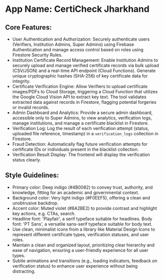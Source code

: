 # **App Name**: CertiCheck Jharkhand

## Core Features:

- User Authentication and Authorization: Securely authenticate users (Verifiers, Institution Admins, Super Admins) using Firebase Authentication and manage access control based on roles using Firestore Security Rules.
- Institution Certificate Record Management: Enable Institution Admins to securely upload and manage verified certificate records via bulk upload (CSV/JSON) and a real-time API endpoint (Cloud Functions).  Generate unique cryptographic hashes (SHA-256) of key certificate data for integrity.
- Certificate Verification Engine: Allow Verifiers to upload certificate images/PDFs to Cloud Storage, triggering a Cloud Function that utilizes the Google Cloud Vision API to extract key text. The tool validates extracted data against records in Firestore, flagging potential forgeries or invalid records.
- Admin Dashboard and Analytics: Provide a secure admin dashboard, accessible only to Super Admins, to view analytics, verification logs, manage institutions, and manage a certificate blacklist in Firestore.
- Verification Log: Log the result of each verification attempt (status, uploaded file reference, timestamp) in a `verification_logs` collection in Firestore.
- Fraud Detection: Automatically flag future verification attempts for certificate IDs or individuals present in the blacklist collection.
- Verification Result Display: The frontend will display the verification status clearly.

## Style Guidelines:

- Primary color: Deep indigo (#4B0082) to convey trust, authority, and knowledge, fitting for an academic and governmental context.
- Background color: Very light indigo (#F0EEF5), offering a clean and unobtrusive backdrop.
- Accent color: Muted violet (#8A2BE2) to provide contrast and highlight key actions, e.g. CTAs, search.
- Headline font: 'Playfair', a serif typeface suitable for headlines. Body font: 'PT Sans', a versatile sans-serif typeface suitable for body text.
- Use clean, minimalist icons from a library like Material Design Icons to represent different certificate types, verification statuses, and user roles.
- Maintain a clean and organized layout, prioritizing clear hierarchy and ease of navigation, ensuring a user-friendly experience for all user types.
- Subtle animations and transitions (e.g., loading indicators, feedback on verification status) to enhance user experience without being distracting.